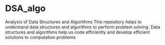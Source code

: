 # DSA_algo
Analysis of Data Structures and Algorithms
This repository helps to understand data structures and algorithms to perform problem solving. 
Data structures and algorithms help us code efficiently and develop efficient solutions to computation problems
